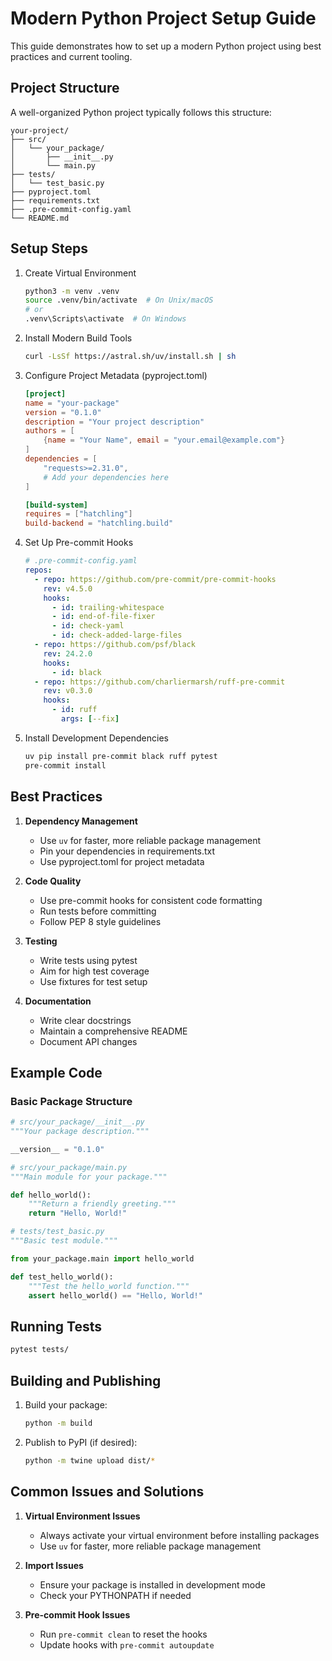 # Modern Python Project Setup Guide

This guide demonstrates how to set up a modern Python project using best practices and current tooling.

## Project Structure

A well-organized Python project typically follows this structure:

```text
your-project/
├── src/
│   └── your_package/
│       ├── __init__.py
│       └── main.py
├── tests/
│   └── test_basic.py
├── pyproject.toml
├── requirements.txt
├── .pre-commit-config.yaml
└── README.md
```

## Setup Steps

1. Create Virtual Environment

   ```bash
   python3 -m venv .venv
   source .venv/bin/activate  # On Unix/macOS
   # or
   .venv\Scripts\activate  # On Windows
   ```

2. Install Modern Build Tools

   ```bash
   curl -LsSf https://astral.sh/uv/install.sh | sh
   ```

3. Configure Project Metadata (pyproject.toml)

   ```toml
   [project]
   name = "your-package"
   version = "0.1.0"
   description = "Your project description"
   authors = [
       {name = "Your Name", email = "your.email@example.com"}
   ]
   dependencies = [
       "requests>=2.31.0",
       # Add your dependencies here
   ]

   [build-system]
   requires = ["hatchling"]
   build-backend = "hatchling.build"
   ```

4. Set Up Pre-commit Hooks

   ```yaml
   # .pre-commit-config.yaml
   repos:
     - repo: https://github.com/pre-commit/pre-commit-hooks
       rev: v4.5.0
       hooks:
         - id: trailing-whitespace
         - id: end-of-file-fixer
         - id: check-yaml
         - id: check-added-large-files
     - repo: https://github.com/psf/black
       rev: 24.2.0
       hooks:
         - id: black
     - repo: https://github.com/charliermarsh/ruff-pre-commit
       rev: v0.3.0
       hooks:
         - id: ruff
           args: [--fix]
   ```

5. Install Development Dependencies

   ```bash
   uv pip install pre-commit black ruff pytest
   pre-commit install
   ```

## Best Practices

1. **Dependency Management**
   - Use `uv` for faster, more reliable package management
   - Pin your dependencies in requirements.txt
   - Use pyproject.toml for project metadata

2. **Code Quality**
   - Use pre-commit hooks for consistent code formatting
   - Run tests before committing
   - Follow PEP 8 style guidelines

3. **Testing**
   - Write tests using pytest
   - Aim for high test coverage
   - Use fixtures for test setup

4. **Documentation**
   - Write clear docstrings
   - Maintain a comprehensive README
   - Document API changes

## Example Code

### Basic Package Structure

```python
# src/your_package/__init__.py
"""Your package description."""

__version__ = "0.1.0"
```

```python
# src/your_package/main.py
"""Main module for your package."""

def hello_world():
    """Return a friendly greeting."""
    return "Hello, World!"
```

```python
# tests/test_basic.py
"""Basic test module."""

from your_package.main import hello_world

def test_hello_world():
    """Test the hello_world function."""
    assert hello_world() == "Hello, World!"
```

## Running Tests

```bash
pytest tests/
```

## Building and Publishing

1. Build your package:

   ```bash
   python -m build
   ```

2. Publish to PyPI (if desired):

   ```bash
   python -m twine upload dist/*
   ```

## Common Issues and Solutions

1. **Virtual Environment Issues**
   - Always activate your virtual environment before installing packages
   - Use `uv` for faster, more reliable package management

2. **Import Issues**
   - Ensure your package is installed in development mode
   - Check your PYTHONPATH if needed

3. **Pre-commit Hook Issues**
   - Run `pre-commit clean` to reset the hooks
   - Update hooks with `pre-commit autoupdate`
